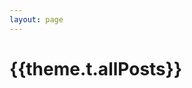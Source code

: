 ```yaml
---
layout: page
---
```


<script setup>
import RecentList from 'vitepress-sls-blog-tmpl/src/components/list/RecentList.vue'
import { useData } from 'vitepress'
import { data } from '../loadPosts.data.js'
import { commonParams } from '../../.vitepress/themeLocaleconfig.js'

const { theme, params } = useData()
</script>

# {{theme.t.allPosts}}

<RecentList
  :allData="data.posts"
  :curPage="params.page"
  :perPage="commonParams.perPage"
  :paginationMaxItems="commonParams.paginationMaxItems"
/>
